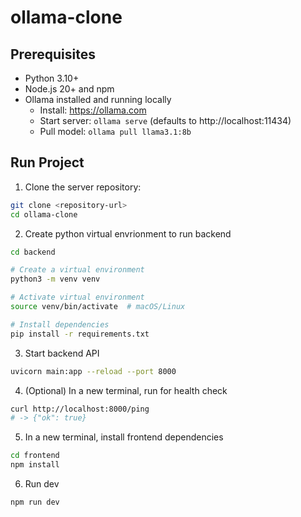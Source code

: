 # ollama-clone

## Prerequisites
- Python 3.10+
- Node.js 20+ and npm
- Ollama installed and running locally
  - Install: https://ollama.com
  - Start server: `ollama serve` (defaults to http://localhost:11434)
  - Pull model: `ollama pull llama3.1:8b`

## Run Project

1. Clone the server repository:

```bash
git clone <repository-url>
cd ollama-clone
```

2. Create python virtual envrionment to run backend

```bash
cd backend

# Create a virtual environment
python3 -m venv venv

# Activate virtual environment
source venv/bin/activate  # macOS/Linux

# Install dependencies
pip install -r requirements.txt
```

3. Start backend API

```bash
uvicorn main:app --reload --port 8000
```

4. (Optional) In a new terminal, run for health check

```bash
curl http://localhost:8000/ping
# -> {"ok": true}
```

5. In a new terminal, install frontend dependencies

```bash
cd frontend
npm install
```

6. Run dev

```bash
npm run dev
```